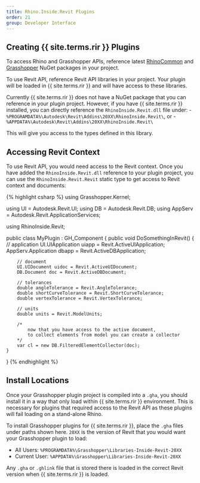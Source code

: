 ```yaml
---
title: Rhino.Inside.Revit Plugins
order: 21
group: Developer Interface
---
```


## Creating {{ site.terms.rir }} Plugins

To access Rhino and Grasshopper APIs, reference latest [RhinoCommon](https://www.nuget.org/packages/RhinoCommon/7.0.0) and [Grasshopper](https://www.nuget.org/packages/Grasshopper/7.0.0) NuGet packages in your project.

To use Revit API, reference Revit API libraries in your project. Your plugin will be loaded in {{ site.terms.rir }} and will have access to these libraries.

Currently {{ site.terms.rir }} does not have a NuGet package that you can reference in your plugin project. However, if you have {{ site.terms.rir }} installed, you can directly reference the `RhinoInside.Revit.dll` file under:
    - `%PROGRAMDATA%\Autodesk\Revit\Addins\20XX\RhinoInside.Revit\`, or
    - `%APPDATA%\Autodesk\Revit\Addins\20XX\RhinoInside.Revit\`

This will give you access to the types defined in this library.

## Accessing Revit Context

To use Revit API, you would need access to the Revit context. Once you have added the `RhinoInside.Revit.dll` reference to your plugin project, you can use the `RhinoInside.Revit.Revit` static type to get access to Revit context and documents:

{% highlight csharp %}
using Grasshopper.Kernel;

using UI = Autodesk.Revit.UI;
using DB = Autodesk.Revit.DB;
using AppServ = Autodesk.Revit.ApplicationServices;

using RhinoInside.Revit;

public class MyPlugin : GH_Component { 
    public void DoSomethingInRevit() {
        // application
        UI.UIApplication uiapp = Revit.ActiveUIApplication;
        AppServ.Application dbapp = Revit.ActiveDBApplication;

        // document
        UI.UIDocument uidoc = Revit.ActiveUIDocument;
        DB.Document doc = Revit.ActiveDBDocument;

        // tolerances
        double angleTolerance = Revit.AngleTolerance;
        double shortCurveTolerance = Revit.ShortCurveTolerance;
        double vertexTolerance = Revit.VertexTolerance;

        // units
        double units = Revit.ModelUnits;

        /*
            now that you have access to the active document,
            to collect elements from model you can create a collector
        */
        var cl = new DB.FilteredElementCollector(doc);
    }
}
{% endhighlight %}


## Install Locations

Once your Grasshopper plugin project is compiled into a `.gha`, you should install it in a way that only load within {{ site.terms.rir }} environment. This is necessary for plugins that required access to the Revit API as these plugins will fail loading on a stand-alone Rhino.

To install Grasshopper plugins for {{ site.terms.rir }}, place the `.gha` files under paths shown here. `20XX` is the version of Revit that you would want your Grasshopper plugin to load:

- All Users: `%PROGRAMDATA%\Grasshopper\Libraries-Inside-Revit-20XX`
- Current User: `%APPDATA%\Grasshopper\Libraries-Inside-Revit-20XX`

Any `.gha` or `.ghlink` file that is stored there is loaded in the correct Revit version when {{ site.terms.rir }} is loaded.

